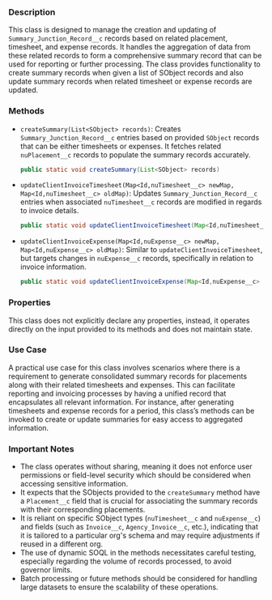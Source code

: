### Description

This class is designed to manage the creation and updating of `Summary_Junction_Record__c` records based on related placement, timesheet, and expense records. It handles the aggregation of data from these related records to form a comprehensive summary record that can be used for reporting or further processing. The class provides functionality to create summary records when given a list of SObject records and also update summary records when related timesheet or expense records are updated.

### Methods

- `createSummary(List<SObject> records)`: Creates `Summary_Junction_Record__c` entries based on provided `SObject` records that can be either timesheets or expenses. It fetches related `nuPlacement__c` records to populate the summary records accurately.
  
  ```java
  public static void createSummary(List<SObject> records)
  ```

- `updateClientInvoiceTimesheet(Map<Id,nuTimesheet__c> newMap, Map<Id,nuTimesheet__c> oldMap)`: Updates `Summary_Junction_Record__c` entries when associated `nuTimesheet__c` records are modified in regards to invoice details.
  
  ```java
  public static void updateClientInvoiceTimesheet(Map<Id,nuTimesheet__c> newMap, Map<Id,nuTimesheet__c> oldMap)
  ```

- `updateClientInvoiceExpense(Map<Id,nuExpense__c> newMap, Map<Id,nuExpense__c> oldMap)`: Similar to `updateClientInvoiceTimesheet`, but targets changes in `nuExpense__c` records, specifically in relation to invoice information.
  
  ```java
  public static void updateClientInvoiceExpense(Map<Id,nuExpense__c> newMap, Map<Id,nuExpense__c> oldMap)
  ```

### Properties

This class does not explicitly declare any properties, instead, it operates directly on the input provided to its methods and does not maintain state.

### Use Case

A practical use case for this class involves scenarios where there is a requirement to generate consolidated summary records for placements along with their related timesheets and expenses. This can facilitate reporting and invoicing processes by having a unified record that encapsulates all relevant information. For instance, after generating timesheets and expense records for a period, this class’s methods can be invoked to create or update summaries for easy access to aggregated information.

### Important Notes

- The class operates without sharing, meaning it does not enforce user permissions or field-level security which should be considered when accessing sensitive information.
- It expects that the SObjects provided to the `createSummary` method have a `Placement__c` field that is crucial for associating the summary records with their corresponding placements.
- It is reliant on specific SObject types (`nuTimesheet__c` and `nuExpense__c`) and fields (such as `Invoice__c`, `Agency_Invoice__c`, etc.), indicating that it is tailored to a particular org's schema and may require adjustments if reused in a different org.
- The use of dynamic SOQL in the methods necessitates careful testing, especially regarding the volume of records processed, to avoid governor limits.
- Batch processing or future methods should be considered for handling large datasets to ensure the scalability of these operations.